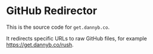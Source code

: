 # GitHub Redirector

This is the source code for `get.dannyb.co`.

It redirects specific URLs to raw GitHub files, for example https://get.dannyb.co/rush.



